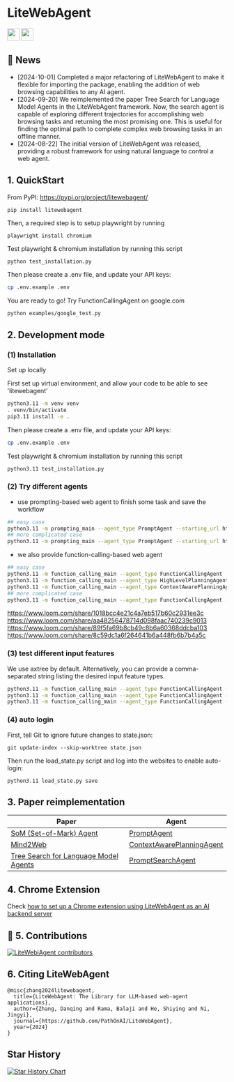 # LiteWebAgent

<p align="left">
    <a href='https://litewebagent.readthedocs.io/en/latest/'>
        <img src='https://img.shields.io/badge/Documentation-green?style=for-the-badge' height="28"></a>
    <a href="https://discord.gg/XwvEyVhdw3">
        <img src="https://img.shields.io/badge/Community-Discord-8A2BE2" height="28"></a>
</p>

## 📰 News
* [2024-10-01] Completed a major refactoring of LiteWebAgent to make it flexible for importing the package, enabling the addition of web browsing capabilities to any AI agent.
* [2024-09-20] We reimplemented the paper Tree Search for Language Model Agents in the LiteWebAgent framework. Now, the search agent is capable of exploring different trajectories for accomplishing web browsing tasks and returning the most promising one. This is useful for finding the optimal path to complete complex web browsing tasks in an offline manner.
* [2024-08-22] The initial version of LiteWebAgent was released, providing a robust framework for using natural language to control a web agent.

## 1. QuickStart
From PyPI: https://pypi.org/project/litewebagent/
```
pip install litewebagent 
```
Then, a required step is to setup playwright by running
```
playwright install chromium
```
Test playwright & chromium installation by running this script
```bash
python test_installation.py 
```
Then please create a .env file, and update your API keys:
```bash
cp .env.example .env
```
You are ready to go! Try FunctionCallingAgent on google.com
```
python examples/google_test.py
```

## 2. Development mode
### (1) Installation
Set up locally

First set up virtual environment, and allow your code to be able to see 'litewebagent'
```bash
python3.11 -m venv venv
. venv/bin/activate
pip3.11 install -e .
```
Then please create a .env file, and update your API keys:

```bash
cp .env.example .env
```

Test playwright & chromium installation by running this script
```bash
python3.11 test_installation.py 
```

### (2) Try different agents
* use prompting-based web agent to finish some task and save the workflow
```bash
## easy case
python3.11 -m prompting_main --agent_type PromptAgent --starting_url https://www.google.com --goal 'search dining table' --plan 'search dining table' --log_folder log
## more complicated case
python3.11 -m prompting_main --agent_type PromptAgent --starting_url https://www.amazon.com/ --goal 'add a bag of dog food to the cart.' --plan 'add a bag of dog food to the cart.' --log_folder log
```
* we also provide function-calling-based web agent
```bash
## easy case
python3.11 -m function_calling_main --agent_type FunctionCallingAgent --starting_url https://www.google.com --goal 'search dining table' --plan 'search dining table' --log_folder log
python3.11 -m function_calling_main --agent_type HighLevelPlanningAgent --starting_url https://www.google.com --goal 'search dining table' --plan 'search dining table' --log_folder log
python3.11 -m function_calling_main --agent_type ContextAwarePlanningAgent --starting_url https://www.google.com --goal 'search dining table' --plan 'search dining table' --log_folder log
## more complicated case
python3.11 -m function_calling_main --agent_type FunctionCallingAgent --starting_url https://www.amazon.com/ --goal 'add a bag of dog food to the cart.' --plan 'add a bag of dog food to the cart.' --log_folder log
```
https://www.loom.com/share/1018bcc4e21c4a7eb517b60c2931ee3c
https://www.loom.com/share/aa48256478714d098faac740239c9013
https://www.loom.com/share/89f5fa69b8cb49c8b6a60368ddcba103
https://www.loom.com/share/8c59dc1a6f264641b6a448fb6b7b4a5c


### (3) test different input features
We use axtree by default. Alternatively, you can provide a comma-separated string listing the desired input feature types.
```bash
python3.11 -m function_calling_main --agent_type FunctionCallingAgent --starting_url https://www.airbnb.com --goal 'set destination as San Francisco, then search the results' --plan '(1) enter the "San Francisco" as destination, (2) and click search' --log_folder log
python3.11 -m function_calling_main --agent_type FunctionCallingAgent --starting_url https://www.airbnb.com --goal 'set destination as San Francisco, then search the results' --plan '(1) enter the "San Francisco" as destination, (2) and click search' --features interactive_elements --log_folder log
python3.11 -m function_calling_main --agent_type FunctionCallingAgent --starting_url https://www.airbnb.com --goal 'set destination as San Francisco, then search the results' --plan '(1) enter the "San Francisco" as destination, (2) and click search' --features axtree,interactive_elements --log_folder log
```

### (4) auto login
First, tell Git to ignore future changes to state.json:
```
git update-index --skip-worktree state.json
```

Then run the load_state.py script and log into the websites to enable auto-login:
```
python3.11 load_state.py save
```

## 3. Paper reimplementation
| Paper                                                                    | Agent                                                                                                                                                  |
|--------------------------------------------------------------------------|--------------------------------------------------------------------------------------------------------------------------------------------------------|
| [SoM (Set-of-Mark) Agent](https://github.com/web-arena-x/visualwebarena)            | [PromptAgent](https://github.com/PathOnAI/LiteWebAgent/blob/main/litewebagent/agents/PromptAgents/PromptAgent.py)                                      |
| [Mind2Web](https://osu-nlp-group.github.io/Mind2Web/)                    | [ContextAwarePlanningAgent](https://github.com/PathOnAI/LiteWebAgent/blob/main/litewebagent/agents/FunctionCallingAgents/ContextAwarePlanningAgent.py) |
| [Tree Search for Language Model Agents](https://jykoh.com/search-agents) | [PromptSearchAgent](https://github.com/PathOnAI/LiteWebAgent/blob/main/litewebagent/agents/SearchAgents/PromptSearchAgent.py)                          |

## 4. Chrome Extension
Check [how to set up a Chrome extension using LiteWebAgent as an AI backend server](https://github.com/PathOnAI/LiteWebAgent/tree/main/chrome_extension)

## 🚀 5. Contributions
[![LiteWebiAgent contributors](https://contrib.rocks/image?repo=PathOnAI/LiteWebAgent)](https://github.com/PathOnAI/LiteWebAgent/graphs/contributors)

## 6. Citing LiteWebAgent
```
@misc{zhang2024litewebagent,
  title={LiteWebAgent: The Library for LLM-based web-agent applications},
  author={Zhang, Danqing and Rama, Balaji and He, Shiying and Ni, Jingyi},
  journal={https://github.com/PathOnAI/LiteWebAgent},
  year={2024}
}
```

## Star History

[![Star History Chart](https://api.star-history.com/svg?repos=PathOnAI/LiteWebAgent&type=Date)](https://star-history.com/#PathOnAI/LiteWebAgent&Date)
